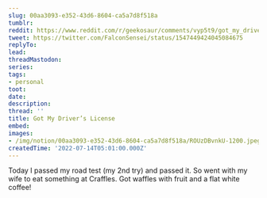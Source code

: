 ```yaml
---
slug: 00aa3093-e352-43d6-8604-ca5a7d8f518a
tumblr:
reddit: https://www.reddit.com/r/geekosaur/comments/vyp5t9/got_my_drivers_license/
tweet: https://twitter.com/FalconSensei/status/1547449424045084675
replyTo:
lead:
threadMastodon:
series:
tags:
- personal
toot:
date:
description:
thread: ''
title: Got My Driver’s License
embed:
images:
- /img/notion/00aa3093-e352-43d6-8604-ca5a7d8f518a/ROUzDBvnkU-1200.jpeg
createdTime: '2022-07-14T05:01:00.000Z'
---
```


Today I passed my road test (my 2nd try) and passed it. So went with my wife to eat something at Craffles. Got waffles with fruit and a flat white coffee!